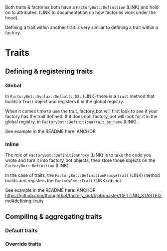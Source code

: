 Both traits & factories both have a `FactoryBot::Definition` (LINK) and hold
on to attributes. (LINK to documentation on how factories work under the
hood).

Defining a trait within another trait is very similar to defining a
trait within a factory.

# Traits

## Defining & registering traits

### Global
In `FactoryBot::Syntax::Default::DSL` (LINK) there is a `trait` method that
builds a `Trait` object and registers it in the global registry.

When it comes time to use the trait, factory_bot will first look to see if
your factory has the trait defined. If it does not, factory_bot will look for
it in the global registry, in `FactoryBot::Definition#trait_by_name` (LINK).

See example in the README here: ANCHOR
### Inline
The role of `FactoryBot::DefinitionProxy` (LINK) is to take the code you
wrote and turn it into factory_bot objects, then store those objects on the
`FactoryBot::Definition` (LINK).

In the case of traits, the `FactoryBot::DefinitionProxy#trait` (LINK) method
builds and registers the `FactoryBot::Trait` (LINK) object.

See example in the README here: ANCHOR
https://github.com/thoughtbot/factory_bot/blob/master/GETTING_STARTED.md#defining-traits
## Compiling & aggregating traits

### Default traits

### Override traits